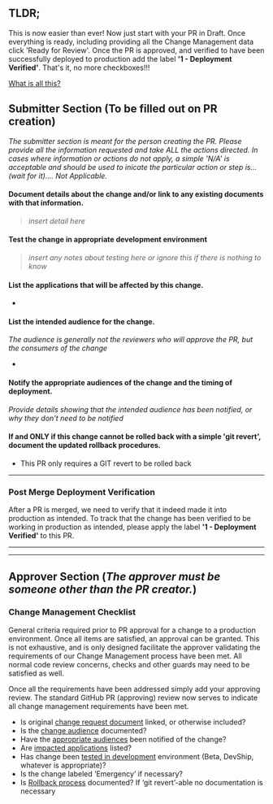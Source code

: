 ## TLDR;

This is now easier than ever! Now just start with your PR in Draft. Once everything is ready, including providing all the Change Management data click 'Ready for Review'. Once the PR is approved, and verified to have been successfully deployed to production add the label **'1 - Deployment Verified'**. That's it, no more checkboxes!!!


[What is all this?](https://github.com/glg/change-control/wiki/Change-Management)

## Submitter Section (To be filled out on PR creation)

*The submitter section is meant for the person creating the PR.  Please provide all the information requested and take ALL the actions directed. In cases where information or actions do not apply, a simple 'N/A' is acceptable and should be used to inicate the particular action or step is...(wait for it).... Not Applicable.*

#### Document details about the change and/or link to any existing documents with that information.

> *insert detail here*

#### Test the change in appropriate development environment

> *insert any notes about testing here or ignore this if there is nothing to know*

#### List the applications that will be affected by this change.

- 

#### List the intended audience for the change.

*The audience is generally not the reviewers who will approve the PR, but the consumers of the change*

- 

#### Notify the appropriate audiences of the change and the timing of deployment.

*Provide details showing that the intended audience has been notified, or why they don't need to be notified*


#### If and ONLY if this change cannot be rolled back with a simple 'git revert', document the updated rollback procedures.

- This PR only requires a GIT revert to be rolled back

---

### Post Merge Deployment Verification

After a PR is merged, we need to verify that it indeed made it into production as intended. To track that the change has been verified to be working in production as intended, please apply the label **'1 - Deployment Verified'** to this PR.

---

---

## Approver Section (*The approver must be someone other than the PR creator.*)

### Change Management Checklist

General criteria required prior to PR approval for a change to a production environment. Once all items are satisfied, an approval can be granted. This is not exhaustive, and is only designed facilitate the approver validating the requirements of our Change Management process have been met.  All normal code review concerns, checks and other guards may need to be satisfied as well. 

Once all the requirements have been addressed simply add your approving review. The standard GitHub PR (approving) review now serves to indicate all change management requirements have been met.

- Is original [change request document](#document-details-about-the-change-andor-link-to-any-existing-documents-with-that-information) linked, or otherwise included?
- Is the [change audience](#list-the-applications-that-will-be-affected-by-this-change) documented?
- Have the [appropriate audiences](#notify-the-appropriate-audiences-of-the-change-and-the-timing-of-deployment) been notified of the change?
- Are [impacted applications](#list-the-applications-that-will-be-affected-by-this-change) listed?
- Has change been [tested in development](#test-the-change-in-appropriate-development-environment) environment (Beta, DevShip, whatever is appropriate)?
- Is the change labeled ‘Emergency’ if necessary?
- Is [Rollback process](#if-and-only-if-this-change-cannot-be-rolled-back-with-a-simple-git-revert-document-the-rollback-procedures) documented? If ‘git revert’-able no documentation is necessary

[//]: <> (This is a hidden indicator used to help identify PRs using this template: d7ffeb8bd9f84f169ea3694cf410fdcc)
